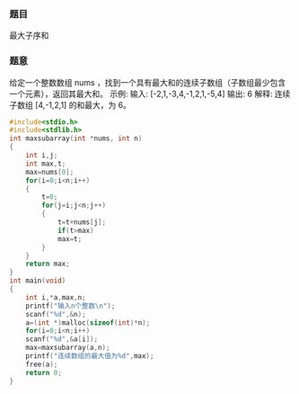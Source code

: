 ### 题目
最大子序和
### 题意
给定一个整数数组 nums ，找到一个具有最大和的连续子数组（子数组最少包含一个元素），返回其最大和。
示例:
输入: [-2,1,-3,4,-1,2,1,-5,4]
输出: 6
解释: 连续子数组 [4,-1,2,1] 的和最大，为 6。
~~~ c
#include<stdio.h>
#include<stdlib.h>
int maxsubarray(int *nums, int n)
{
	int i,j;
	int max,t;
	max=nums[0];
	for(i=0;i<n;i++)
	{
		t=0;
		for(j=i;j<n;j++)
		{
			t=t+nums[j];
			if(t>max)
			max=t;
		}
	}
	return max;
}
int main(void)
{
	int i,*a,max,n;
	printf("输入n个整数\n");
	scanf("%d",&n);
	a=(int *)malloc(sizeof(int)*n);
	for(i=0;i<n;i++)
	scanf("%d",&a[i]);
	max=maxsubarray(a,n);
	printf("连续数组的最大值为%d",max);
	free(a);
	return 0;
}
~~~
